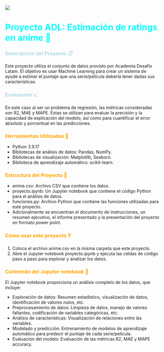 <img src="https://images7.alphacoders.com/737/thumb-1920-737400.jpg">

# <span style="color:cyan"> Proyecto ADL: Estimación de ratings en anime :star2:
### <span style="color:lightblue"> Descripción del Proyecto :clipboard:
Este proyecto utiliza el conjunto de datos provisto por Academia Desafío Latam. El objetivo es usar Machine Learning para crear un sistema de ayude a estimar el puntaje que una serie/película debería tener dadas sus características.

### <span style="color:lightblue"> Evaluación :chart_with_upwards_trend:
En este caso al ser un problema de regresión, las métricas consideradas son R2, MAE y MAPE. Estas se utilizan para evaluar la precisión y la capacidad de explicación del modelo, así como para cuantificar el error absoluto y porcentual en las predicciones.

### <span style="color:orange"> Herramientas Utilizadas :wrench:
- Python 3.9.17
- Bibliotecas de análisis de datos: Pandas, NumPy.
- Bibliotecas de visualización: Matplotlib, Seaborn.
- Biblioteca de aprendizaje automático: scikit-learn.

### <span style="color:orange"> Estructura del Proyecto :open_file_folder:
- anime.csv: Archivo CSV que contiene los datos.
- proyecto.ipynb: Un Jupyter notebook que contiene el código Python para el análisis de datos.
- funciones.py: Archivo Python que contiene las funciones utilizadas para este proyecto.
- Adicionalmente se encuentran el documento de instrucciones, un resumen ejecutivo, el informe presentado y la presentación del proyecto en formato power point.

### <span style="color:orange"> Cómo usar este proyecto :question:
1. Coloca el archivo anime.csv en la misma carpeta que este proyecto.
2. Abre el Jupyter notebook proyecto.ipynb y ejecuta las celdas de código paso a paso para explorar y analizar los datos.

### <span style="color:orange"> Contenido del Jupyter notebook :page_facing_up:
El Jupyter notebook proporciona un análisis completo de los datos, que incluye:
- Exploración de datos: Resumen estadístico, visualización de datos, identificación de valores nulos, etc.
- Preprocesamiento de datos: Limpieza de datos, manejo de valores faltantes, codificación de variables categóricas, etc.
- Análisis de características: Visualización de relaciones entre las variables.
- Modelado y predicción: Entrenamiento de modelos de aprendizaje automático para predecir el puntaje de cada serie/película.
- Evaluación del modelo: Evaluación de las métricas R2, MAE y MAPE accuracy.
